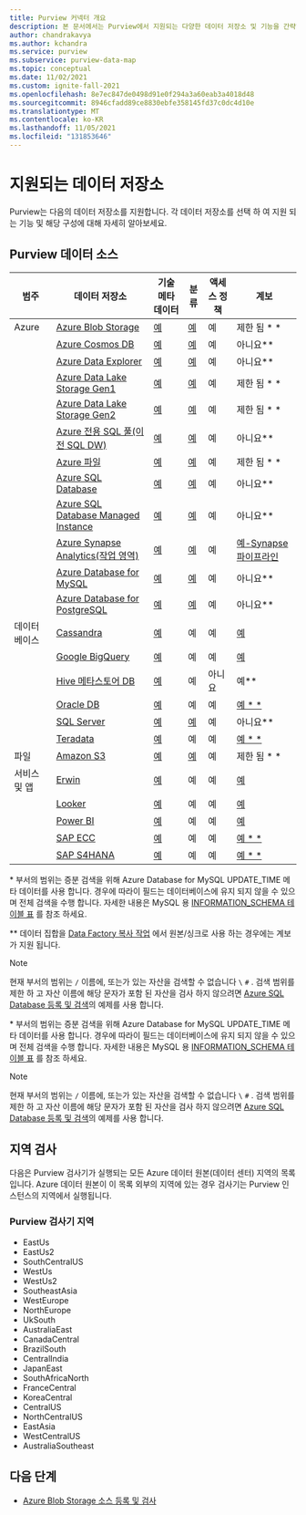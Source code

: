 ```yaml
---
title: Purview 커넥터 개요
description: 본 문서에서는 Purview에서 지원되는 다양한 데이터 저장소 및 기능을 간략하게 설명합니다.
author: chandrakavya
ms.author: kchandra
ms.service: purview
ms.subservice: purview-data-map
ms.topic: conceptual
ms.date: 11/02/2021
ms.custom: ignite-fall-2021
ms.openlocfilehash: 8e7ec847de0498d91e0f294a3a60eab3a4018d48
ms.sourcegitcommit: 8946cfadd89ce8830ebfe358145fd37c0dc4d10e
ms.translationtype: MT
ms.contentlocale: ko-KR
ms.lasthandoff: 11/05/2021
ms.locfileid: "131853646"
---
```

# <a name="supported-data-stores"></a>지원되는 데이터 저장소

Purview는 다음의 데이터 저장소를 지원합니다. 각 데이터 저장소를 선택 하 여 지원 되는 기능 및 해당 구성에 대해 자세히 알아보세요.

## <a name="purview-data-sources"></a>Purview 데이터 소스

|**범주**|  **데이터 저장소**  |**기술 메타 데이터** |**분류** | **액세스 정책** |**계보** |
|---|---|---|---|---|---|
| Azure | [Azure Blob Storage](register-scan-azure-blob-storage-source.md)| [예](register-scan-azure-blob-storage-source.md#register) | [예](register-scan-azure-blob-storage-source.md#scan)| 예 | 제한 됨 * *|
||    [Azure Cosmos DB](register-scan-azure-cosmos-database.md)| [예](register-scan-azure-cosmos-database.md#register) | [예](register-scan-azure-cosmos-database.md#scan)|예|아니요**|
||    [Azure Data Explorer](register-scan-azure-data-explorer.md)| [예](register-scan-azure-data-explorer.md#register) | [예](register-scan-azure-data-explorer.md#scan)| 예 | 아니요** |
||    [Azure Data Lake Storage Gen1](register-scan-adls-gen1.md)| [예](register-scan-adls-gen1.md#register) | [예](register-scan-adls-gen1.md#scan)| 예 | 제한 됨 * * |
||    [Azure Data Lake Storage Gen2](register-scan-adls-gen2.md)| [예](register-scan-adls-gen2.md#register) | [예](register-scan-adls-gen2.md#scan)| 예 | 제한 됨 * * |
||    [Azure 전용 SQL 풀(이전 SQL DW)](register-scan-azure-synapse-analytics.md)| [예](register-scan-azure-synapse-analytics.md#register) | [예](register-scan-azure-synapse-analytics.md#scan)| 예 | 아니요** |
||    [Azure 파일](register-scan-azure-files-storage-source.md)|[예](register-scan-azure-files-storage-source.md#register) | [예](register-scan-azure-files-storage-source.md#scan) |  예 | 제한 됨 * * |
||    [Azure SQL Database](register-scan-azure-sql-database.md)| [예](register-scan-azure-sql-database.md#register) |[예](register-scan-azure-sql-database.md#scan)| 예 | 아니요** |
||    [Azure SQL Database Managed Instance](register-scan-azure-sql-database-managed-instance.md)|  [예](register-scan-azure-sql-database-managed-instance.md#scan) | [예](register-scan-azure-sql-database-managed-instance.md#scan) | 예 | 아니요** |
||    [Azure Synapse Analytics(작업 영역)](register-scan-synapse-workspace.md)| [예](register-scan-synapse-workspace.md#register) | [예](register-scan-synapse-workspace.md#scan)| 예| [예-Synapse 파이프라인](how-to-lineage-azure-synapse-analytics.md)|
||    [Azure Database for MySQL](register-scan-azure-mysql-database.md)| [예](register-scan-azure-mysql-database.md#register) | [예](register-scan-azure-mysql-database.md#scan) | 예 | 아니요** |
||    [Azure Database for PostgreSQL](register-scan-azure-postgresql.md)| [예](register-scan-azure-postgresql.md#register) | [예](register-scan-azure-postgresql.md#scan) | 예 | 아니요** |
|데이터베이스|    [Cassandra](register-scan-cassandra-source.md)|[예](register-scan-cassandra-source.md#register) | 예 | 예| [예](how-to-lineage-cassandra.md)|
||    [Google BigQuery](register-scan-google-bigquery-source.md)| [예](register-scan-google-bigquery-source.md#register)| 예 | 예| [예](how-to-lineage-google-bigquery.md)|
||    [Hive 메타스토어 DB](register-scan-hive-metastore-source.md)| [예](register-scan-hive-metastore-source.md#register) | 예 | 아니요| 예** |
||    [Oracle DB](register-scan-oracle-source.md)| [예](register-scan-oracle-source.md#register)|  예 | 예| [예 * *](how-to-lineage-oracle.md)|
||    [SQL Server](register-scan-on-premises-sql-server.md)| [예](register-scan-on-premises-sql-server.md#register) |[예](register-scan-on-premises-sql-server.md#scan) | 예| 아니요** |
||    [Teradata](register-scan-teradata-source.md)| [예](register-scan-teradata-source.md#register)|  예 | 예| [예 * *](how-to-lineage-teradata.md)|
|파일|[Amazon S3](register-scan-amazon-s3.md)|[예](register-scan-amazon-s3.md)| [예](register-scan-amazon-s3.md)| 예| 제한 됨 * * |
|서비스 및 앱|    [Erwin](register-scan-erwin-source.md)| [예](register-scan-erwin-source.md#register)| 예 | 예| [예](how-to-lineage-erwin.md)|
||    [Looker](register-scan-looker-source.md)| [예](register-scan-looker-source.md#register)| 예 | 예| [예](how-to-lineage-looker.md)|
||    [Power BI](register-scan-power-bi-tenant.md)| [예](register-scan-power-bi-tenant.md#register)| 예 | 예| [예](how-to-lineage-powerbi.md)|
||    [SAP ECC](register-scan-sapecc-source.md)| [예](register-scan-sapecc-source.md#register)| 예 | 예| [예 * *](how-to-lineage-sapecc.md)|
||    [SAP S4HANA](register-scan-saps4hana-source.md)| [예](register-scan-saps4hana-source.md#register)| 예 | 예| [예 * *](how-to-lineage-sapecc.md)|

\* 부서의 범위는 증분 검색을 위해 Azure Database for MySQL UPDATE_TIME 메타 데이터를 사용 합니다. 경우에 따라이 필드는 데이터베이스에 유지 되지 않을 수 있으며 전체 검색을 수행 합니다. 자세한 내용은 MySQL 용 [INFORMATION_SCHEMA 테이블 표](https://dev.mysql.com/doc/refman/5.7/en/information-schema-tables-table.html) 를 참조 하세요. 

\** 데이터 집합을 [Data Factory 복사 작업](how-to-link-azure-data-factory.md) 에서 원본/싱크로 사용 하는 경우에는 계보가 지원 됩니다. 

> [!NOTE]
> 현재 부서의 범위는 `/` 이름에, 또는가 있는 자산을 검색할 수 없습니다 `\` `#` . 검색 범위를 제한 하 고 자산 이름에 해당 문자가 포함 된 자산을 검사 하지 않으려면 [Azure SQL Database 등록 및 검색](register-scan-azure-sql-database.md#creating-the-scan)의 예제를 사용 합니다.

\* 부서의 범위는 증분 검색을 위해 Azure Database for MySQL UPDATE_TIME 메타 데이터를 사용 합니다. 경우에 따라이 필드는 데이터베이스에 유지 되지 않을 수 있으며 전체 검색을 수행 합니다. 자세한 내용은 MySQL 용 [INFORMATION_SCHEMA 테이블 표](https://dev.mysql.com/doc/refman/5.7/en/information-schema-tables-table.html) 를 참조 하세요. 

> [!NOTE]
> 현재 부서의 범위는 `/` 이름에, 또는가 있는 자산을 검색할 수 없습니다 `\` `#` . 검색 범위를 제한 하 고 자산 이름에 해당 문자가 포함 된 자산을 검사 하지 않으려면 [Azure SQL Database 등록 및 검색](register-scan-azure-sql-database.md#creating-the-scan)의 예제를 사용 합니다.

## <a name="scan-regions"></a>지역 검사
다음은 Purview 검사기가 실행되는 모든 Azure 데이터 원본(데이터 센터) 지역의 목록입니다. Azure 데이터 원본이 이 목록 외부의 지역에 있는 경우 검사기는 Purview 인스턴스의 지역에서 실행됩니다.
 
### <a name="purview-scanner-regions"></a>Purview 검사기 지역

- EastUs
- EastUs2 
- SouthCentralUS
- WestUs
- WestUs2
- SoutheastAsia
- WestEurope
- NorthEurope
- UkSouth
- AustraliaEast
- CanadaCentral
- BrazilSouth
- CentralIndia
- JapanEast
- SouthAfricaNorth
- FranceCentral
- KoreaCentral
- CentralUS
- NorthCentralUS
- EastAsia
- WestCentralUS
- AustraliaSoutheast

## <a name="next-steps"></a>다음 단계

- [Azure Blob Storage 소스 등록 및 검사](register-scan-azure-blob-storage-source.md)
